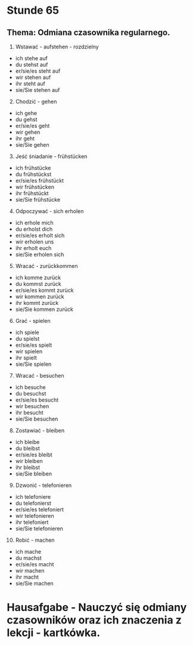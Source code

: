 # Stunde 65
## Thema: Odmiana czasownika regularnego.
1. Wstawać - aufstehen - rozdzielny
- ich stehe auf
- du stehst auf
- er/sie/es steht auf
- wir stehen auf
- ihr steht auf
- sie/Sie stehen auf
2. Chodzić - gehen
- ich gehe
- du gehst
- er/sie/es geht
- wir gehen
- ihr geht
- sie/Sie gehen
3. Jeść śniadanie - frühstücken
- ich frühstücke
- du frühstückst
- er/sie/es frühstückt
- wir frühstücken
- ihr frühstückt
- sie/Sie frühstücke
4. Odpoczywać - sich erholen
- ich erhole mich
- du erholst dich
- er/sie/es erholt sich
- wir erholen uns
- ihr erholt euch
- sie/Sie erholen sich
5. Wracać - zurückkommen
- ich komme zurück
- du kommst zurück
- er/sie/es kommt zurück
- wir kommen zurück
- ihr kommt zurück
- sie/Sie kommen zurück
6. Grać - spielen
- ich spiele
- du spielst
- er/sie/es spielt
- wir spielen
- ihr spielt
- sie/Sie spielen
7. Wracać - besuchen
- ich besuche
- du besuchst
- er/sie/es besucht
- wir besuchen
- ihr besucht
- sie/Sie besuchen
8. Zostawiać - bleiben
- ich bleibe
- du bleibst
- er/sie/es bleibt
- wir bleiben
- ihr bleibst
- sie/Sie bleiben
9. Dzwonić - telefonieren
- ich telefoniere
- du telefonierst
- er/sie/es telefoniert
- wir telefonieren
- ihr telefoniert
- sie/Sie telefonieren
10. Robić - machen
- ich mache
- du machst
- er/sie/es macht
- wir machen
- ihr macht
- sie/Sie machen
# Hausafgabe - Nauczyć się odmiany czasowników oraz ich znaczenia z lekcji - kartkówka.
